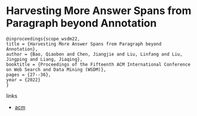 # Harvesting More Answer Spans from Paragraph beyond Annotation

```
@inproceedings{scope_wsdm22,
title = {Harvesting More Answer Spans from Paragraph beyond Annotation},
author = {Bao, Qiaoben and Chen, Jiangjie and Liu, Linfang and Liu, Jingping and Liang, Jiaqing},
booktitle = {Proceedings of the Fifteenth ACM International Conference on Web Search and Data Mining (WSDM)},
pages = {27--36},
year = {2022}
}
```

links
- [acm](https://dl.acm.org/doi/10.1145/3488560.3498399)
